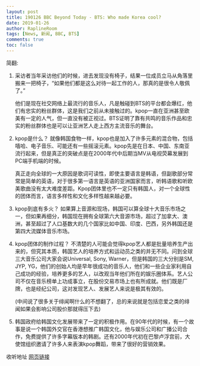 ```yaml
---
layout: post
title: 190126 BBC Beyond Today - BTS: Who made Korea cool? 
date: 2019-01-26
author: RaplineRoom
tags: [News, 新闻, BBC, BTS]
comments: true
toc: false
---
```


简翻:

1. 采访者当年采访他们的时候，进去发现没有椅子，结果一位成员立马从角落里搬来一把椅子，“如果他们都是这么对待一起工作的人，那真的是很令人敬佩了。”

   他们是现在社交网络上最流行的音乐人，凡是触碰到BTS的平台都会爆红，他们有忠实的粉丝群体，这是我们之前从未接触过的。kpop一直在亚洲甚至欧美有一定的人气，但一直没有被正视过。BTS证明了靠有共鸣的音乐作品和忠实的粉丝群体也是可以让亚洲艺人走上西方主流音乐的舞台。

2. kpop是什么？
   就像韩国食物一样，kpop也是加入了许多元素的混合物，包括嘻哈、电子音乐、可能还有一些摇滚元素。kpop先是在日本、中国、东南亚流行起来，但是真正的突破点是在2000年代中后期当MV从电视荧幕发展到PC端手机端的时候。

   真正走向全球的一大原因是歌词可读性，即使主要语言是韩语，但副歌部分常常是简单的英语，对于很多第一语言是英语的亚洲国家而言，听韩语歌和听欧美歌曲没有太大难度差距。Kpop团体里也不一定只有韩国人，对一个全球性的团体而言，语言多样性和文化多样性越来越必要。

3. kpop到底有多火？
   如果算上音源和现场，韩国可以算全球十大音乐市场之一，但如果再细分，韩国现在拥有全球第六大音源市场，超过了加拿大、澳洲，甚至超过了人口基数大的几个国家比如中国、印度、巴西，另外韩国还是第四大流媒体音乐市场。

4. kpop团体的制作过程？
   不清楚的人可能会觉得kpop艺人都是批量培养生产出来的，但究其本质，韩国艺人的培养方式和运动员之类的并无不同。问到全球三大音乐公司大家会说Universal, Sony, Warner，但是韩国的三大分别是SM, JYP, YG，他们的创始人均是早年很成功的音乐人，他们和一些企业家利用自己成功的经验，培养更多的艺人，以改观当年他们所在的娱乐圈体系。艺人公司不仅在音乐榜单上功成事立，在股份交易市场上也有所成就。他们既是厂牌，也是经纪公司，这对发现艺人、发展艺人来说是极其有效的。

   (中间说了很多关于绯闻啊什么的不想翻了，总的来说就是包括恋爱之类的绯闻如果会影响公司股价那就得压下去)

5. 韩国政府给韩国文化发展带来了一定的积极作用。在90年代的时候，有一个故事是说一个韩国外交官在香港想推广韩国文化，他与娱乐公司和广播公司合作，免费提供了许多字幕版本的韩剧。还有2000年代初在巴黎卢浮宫前，大使馆组织邀请了许多人来表演kpop舞蹈，带来了很好的营销效果。


收听地址 [网页链接](http://t.cn/EtZ6u1r)
